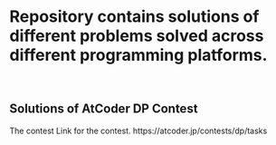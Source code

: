 # Repository contains solutions of different problems solved across different programming platforms.
<br>
<h2>Solutions of AtCoder DP Contest</h2>
The contest Link for the contest.
 https://atcoder.jp/contests/dp/tasks
